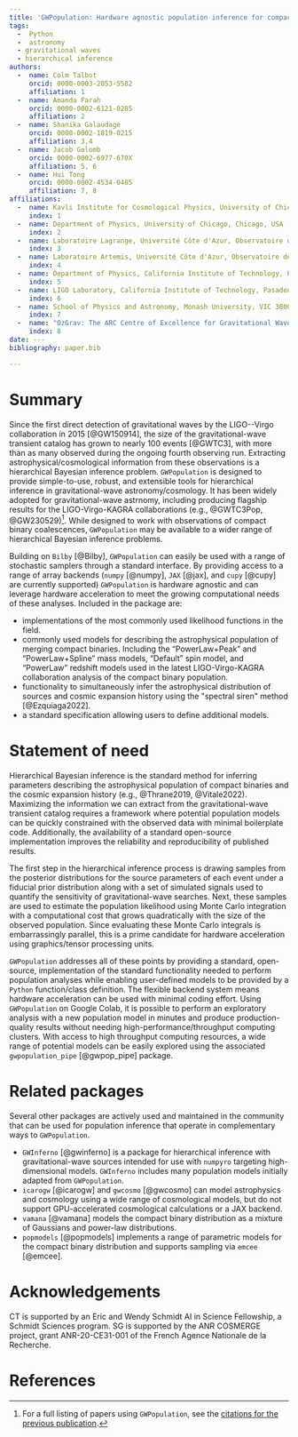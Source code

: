 ```yaml
---
title: 'GWPopulation: Hardware agnostic population inference for compact binaries and beyond'
tags:
  -  Python
  -  astronomy
  - gravitational waves
  - hierarchical inference
authors:
  -  name: Colm Talbot
     orcid: 0000-0003-2053-5582
     affiliation: 1
  -  name: Amanda Farah
     orcid: 0000-0002-6121-0285
     affiliation: 2
  -  name: Shanika Galaudage
     orcid: 0000-0002-1819-0215
     affiliation: 3,4
  -  name: Jacob Golomb
     orcid: 0000-0002-6977-670X	
     affiliation: 5, 6
  -  name: Hui Tong
     orcid: 0000-0002-4534-0485
     affiliation: 7, 8
affiliations:
  -  name: Kavli Institute for Cosmological Physics, University of Chicago, USA
     index: 1
  -  name: Department of Physics, University of Chicago, Chicago, USA
     index: 2
  -  name: Laboratoire Lagrange, Université Côte d'Azur, Observatoire de la Côte d'Azur, CNRS,  Bd de l'Observatoire, 06300, France
     index: 3
  -  name: Laboratoire Artemis, Université Côte d'Azur, Observatoire de la Côte d'Azur, CNRS,  Bd de l'Observatoire, 06300, France
     index: 4
  -  name: Department of Physics, California Institute of Technology, Pasadena, CA
     index: 5
  -  name: LIGO Laboratory, California Institute of Technology, Pasadena, CA
     index: 6
  -  name: School of Physics and Astronomy, Monash University, VIC 3800, Australia
     index: 7
  -  name: "OzGrav: The ARC Centre of Excellence for Gravitational Wave Discovery, Clayton VIC 3800, Australia"
     index: 8
date: ---
bibliography: paper.bib

---
```


# Summary

Since the first direct detection of gravitational waves by the LIGO--Virgo collaboration in 2015 [@GW150914], the size of the gravitational-wave transient catalog has grown to nearly 100 events [@GWTC3], with more than as many observed during the ongoing fourth observing run.
Extracting astrophysical/cosmological information from these observations is a hierarchical Bayesian inference problem.
`GWPopulation` is designed to provide simple-to-use, robust, and extensible tools for hierarchical inference in gravitational-wave astronomy/cosmology. It has been widely adopted for gravitational-wave astrnomy, including producing flagship results for the LIGO-Virgo-KAGRA collaborations (e.g., @GWTC3Pop, @GW230529)[^1].
While designed to work with observations of compact binary coalescences, `GWPopulation` may be available to a wider range of hierarchical Bayesian inference problems.

[^1]: For a full listing of papers using `GWPopulation`, see the [citations for the previous publication](https://ui.adsabs.harvard.edu/abs/2019PhRvD.100d3030T/citations).

Building on `Bilby` [@Bilby], `GWPopulation` can easily be used with a range of stochastic samplers through a standard interface.
By providing access to a range of array backends (`numpy` [@numpy], `JAX` [@jax], and `cupy` [@cupy] are currently supported) `GWPopulation` is hardware agnostic and can leverage hardware acceleration to meet the growing computational needs of these analyses.
Included in the package are:

- implementations of the most commonly used likelihood functions in the field.
- commonly used models for describing the astrophysical population of merging compact binaries.
  Including the “PowerLaw+Peak” and “PowerLaw+Spline” mass models, “Default” spin model, and “PowerLaw” redshift models used in the latest LIGO-Virgo-KAGRA collaboration analysis of the compact binary population.
- functionality to simultaneously infer the astrophysical distribution of sources and cosmic expansion history using the "spectral siren" method [@Ezquiaga2022].
- a standard specification allowing users to define additional models.

# Statement of need

Hierarchical Bayesian inference is the standard method for inferring parameters describing the astrophysical population of compact binaries and the cosmic expansion history (e.g., @Thrane2019, @Vitale2022).
Maximizing the information we can extract from the gravitational-wave transient catalog requires a framework where potential population models can be quickly constrained with the observed data with minimal boilerplate code.
Additionally, the availability of a standard open-source implementation improves the reliability and reproducibility of published results.

The first step in the hierarchical inference process is drawing samples from the posterior distributions for the source parameters of each event under a fiducial prior distribution along with a set of simulated signals used to quantify the sensitivity of gravitational-wave searches.
Next, these samples are used to estimate the population likelihood using Monte Carlo integration with a computational cost that grows quadratically with the size of the observed population.
Since evaluating these Monte Carlo integrals is embarrassingly parallel, this is a prime candidate for hardware acceleration using graphics/tensor processing units.

`GWPopulation` addresses all of these points by providing a standard, open-source, implementation of the standard functionality needed to perform population analyses while enabling user-defined models to be provided by a `Python` function/class definition.
The flexible backend system means hardware acceleration can be used with minimal coding effort.
Using `GWPopulation` on Google Colab, it is possible to perform an exploratory analysis with a new population model in minutes and produce production-quality results without needing high-performance/throughput computing clusters.
With access to high throughput computing resources, a wide range of potential models can be easily explored using the associated `gwpopulation_pipe` [@gwpop_pipe] package.

# Related packages

Several other packages are actively used and maintained in the community that can be used for population inference that operate in complementary ways to `GWPopulation`.
- `GWInferno` [@gwinferno] is a package for hierarchical inference with gravitational-wave sources intended for use with `numpyro` targeting high-dimensional models. `GWInferno` includes many population models initially adapted from `GWPopulation`.
- `icarogw` [@icarogw] and `gwcosmo` [@gwcosmo] can model astrophysics and cosmology using a wide range of cosmological models, but do not support GPU-accelerated cosmological calculations or a JAX backend.
- `vamana` [@vamana] models the compact binary distribution as a mixture of Gaussians and power-law distributions.
- `popmodels` [@popmodels] implements a range of parametric models for the compact binary distribution and supports sampling via `emcee` [@emcee].

# Acknowledgements

CT is supported by an Eric and Wendy Schmidt AI in Science Fellowship, a Schmidt Sciences program. SG is supported by the ANR COSMERGE project, grant ANR-20-CE31-001 of the French Agence Nationale de la Recherche.

# References


